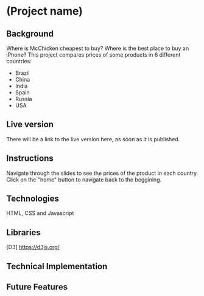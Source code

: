 # (Project name)

## Background
Where is McChicken cheapest to buy? 
Where is the best place to buy an iPhone? 
This project compares prices of some products in 6 different countries:
- Brazil
- China
- India
- Spain
- Russia
- USA

## Live version
There will be a link to the live version here, as soon as it is published.

## Instructions
Navigate through the slides to see the prices of the product in each country. Click on the "home" button to navigate back to the beggining.

## Technologies
HTML, CSS and Javascript

## Libraries
[D3] https://d3js.org/

## Technical Implementation

## Future Features